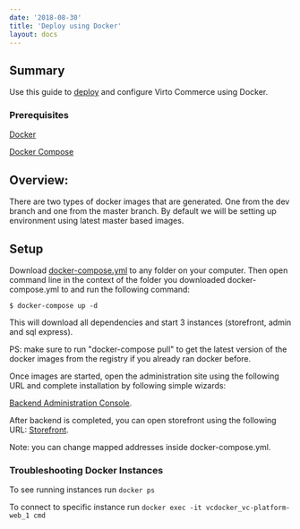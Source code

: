 ```yaml
---
date: '2018-08-30'
title: 'Deploy using Docker'
layout: docs
---
```

## Summary

Use this guide to <a class="crosslink" href="https://virtocommerce.com/ecommerce-hosting" target="_blank">deploy</a> and configure Virto Commerce using Docker.


### Prerequisites
[Docker](https://docs.docker.com/docker-for-windows/install/)

[Docker Compose](https://docs.docker.com/compose/install/)

## Overview:

There are two types of docker images that are generated. One from the dev branch and one from the master branch. By default we will be setting up environment using latest master based images.

## Setup

Download [docker-compose.yml](https://github.com/VirtoCommerce/vc-docker/blob/master/windows/aspnetcore/docker-compose.yml) to any folder on your computer. Then open command line in the context of the folder you downloaded docker-compose.yml to and run the following command:

```
$ docker-compose up -d
```

This will download all dependencies and start 3 instances (storefront, admin and sql express).

PS: make sure to run "docker-compose pull" to get the latest version of the docker images from the registry if you already ran docker before.

Once images are started, open the administration site using the following URL and complete installation by following simple wizards:

[Backend Administration Console](http://localhost:8090).

After backend is completed, you can open storefront using the following URL: [Storefront](http://localhost:8080).

Note: you can change mapped addresses inside docker-compose.yml.

### Troubleshooting Docker Instances

To see running instances run `docker ps` 

To connect to specific instance run `docker exec -it vcdocker_vc-platform-web_1 cmd`